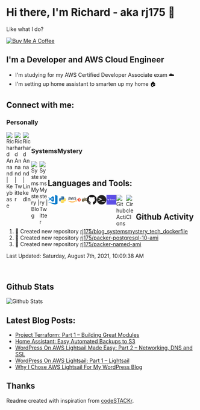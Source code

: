# Hi there, I'm Richard - aka rj175 :wave:

Like what I do?

<a href="https://www.buymeacoffee.com/systemsmystery" target="_blank"><img width="174px" src="https://cdn.buymeacoffee.com/buttons/v2/default-red.png" alt="Buy Me A Coffee" ></a>
<br />

## I'm a Developer and AWS Cloud Engineer

- I'm studying for my AWS Certified Developer Associate exam :cloud:
- I'm setting up home assistant to smarten up my home :house:

## Connect with me:

### Personally

[<img align="left" alt="Richard Annand | Keybase" width="22px" src="https://cdn.jsdelivr.net/npm/simple-icons@v3/icons/keybase.svg" />][keybase]
[<img align="left" alt="Richard Annand | Twitter" width="22px" src="https://cdn.jsdelivr.net/npm/simple-icons@v3/icons/twitter.svg" />][twitter]
[<img align="left" alt="Richard Annand | LinkedIn" width="22px" src="https://cdn.jsdelivr.net/npm/simple-icons@v3/icons/linkedin.svg" />][linkedin]
<br />

### SystemsMystery
[<img align="left" alt="Systems Mystery | Blog" width="22px" src="https://cdn.jsdelivr.net/npm/simple-icons@v3/icons/wordpress.svg" />][blog]
[<img align="left" alt="SystemsMystery | Twitter" width="22px" src="https://cdn.jsdelivr.net/npm/simple-icons@v3/icons/twitter.svg" />][twitter]
<br />

## Languages and Tools:

<img align="left" alt="Visual Studio Code" width="26px" src="https://raw.githubusercontent.com/github/explore/80688e429a7d4ef2fca1e82350fe8e3517d3494d/topics/visual-studio-code/visual-studio-code.png" />
<img align="left" alt="Python" width="26px" src="https://raw.githubusercontent.com/github/explore/80688e429a7d4ef2fca1e82350fe8e3517d3494d/topics/python/python.png" />
<img align="left" alt="AWS" width="26px" src="https://raw.githubusercontent.com/github/explore/fbceb94436312b6dacde68d122a5b9c7d11f9524/topics/aws/aws.png" />
<img align="left" alt="Git" width="26px" src="https://raw.githubusercontent.com/github/explore/80688e429a7d4ef2fca1e82350fe8e3517d3494d/topics/git/git.png" />
<img align="left" alt="GitHub" width="26px" src="https://raw.githubusercontent.com/github/explore/78df643247d429f6cc873026c0622819ad797942/topics/github/github.png" />
<img align="left" alt="Terminal" width="26px" src="https://raw.githubusercontent.com/github/explore/80688e429a7d4ef2fca1e82350fe8e3517d3494d/topics/terminal/terminal.png" />
<img align="left" alt="Terraform" width="26px" src="https://raw.githubusercontent.com/github/explore/80688e429a7d4ef2fca1e82350fe8e3517d3494d/topics/terraform/terraform.png" />
<img align="left" alt="Github Actions" width="26px" src="https://cdn.jsdelivr.net/npm/simple-icons@v3/icons/githubactions.svg" />
<img align="left" alt="Circle CI" width="26px" src="https://cdn.jsdelivr.net/npm/simple-icons@v3/icons/circleci.svg" />
<br />

## Github Activity
<!--RECENT_ACTIVITY:start-->
1. 📔 Created new repository [rj175/blog_systemsmystery_tech_dockerfile](https://github.com/rj175/blog_systemsmystery_tech_dockerfile)
2. 📔 Created new repository [rj175/packer-postgresql-10-ami](https://github.com/rj175/packer-postgresql-10-ami)
3. 📔 Created new repository [rj175/packer-named-ami](https://github.com/rj175/packer-named-ami)

<!--RECENT_ACTIVITY:last_update-->
Last Updated: Saturday, August 7th, 2021, 10:09:38 AM
<!--RECENT_ACTIVITY:last_update_end-->
<!--RECENT_ACTIVITY:end-->

<br />

## Github Stats
![Github Stats](https://github-readme-stats.rj175.vercel.app/api?username=rj175&show_icons=true&hide_border=true)

## Latest Blog Posts:
<!-- BLOG-POST-LIST:START -->
- [Project Terraform: Part 1 – Building Great Modules](/project-terraform-making-great-modules/)
- [Home Assistant: Easy Automated Backups to S3](/home-assistant-easy-automated-backups-to-s3/)
- [WordPress On AWS Lightsail Made Easy: Part 2 – Networking, DNS and SSL](/wordpress-lightsail-networking-dns-ssl/)
- [WordPress On AWS Lightsail: Part 1 – Lightsail](/wordpress-aws-lightsail-part-1-lightsail/)
- [Why I Chose AWS Lightsail For My WordPress Blog](/why-i-chose-lightsail-over-roll-your-own/)
<!-- BLOG-POST-LIST:END -->

## Thanks
Readme created with inspiration from [codeSTACKr][codeSTACKr].

[blog]: https://blog.systemsmystery.tech
[keybase]: https://keybase.io/richard_annand
[twitter]: https://twitter.com/rj175
[twitter_sm]: https://twitter.com/SystemsMystery
[linkedin]: https://www.linkedin.com/in/richardannand/
[codeSTACKr]: https://github.com/codeSTACKr
